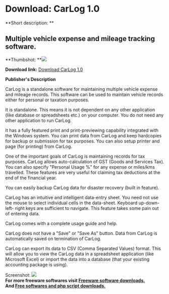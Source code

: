 # Download: CarLog 1.0

**Short description: **

## Multiple vehicle expense and mileage tracking software.

  
**Thumbshot: **![](http://www.freewarefiles.com/screenshot/carlog_md.gif)   
  
**Download link:** [Download CarLog 1.0](http://freesoftwares.boysofts.com/CarLog_program_6055.html)  
  

**Publisher's Description**  
  

CarLog is a standalone software for maintaining multiple vehicle expense and
mileage records. This software can be used to maintain vehicle records either
for personal or taxation purposes.

It is standalone. This means it is not dependent on any other application
(like database or spreadsheets etc.) on your computer. You do not need any
other application to run CarLog.

It has a fully featured print and print-previewing capability integrated with
the Windows system. You can print data from CarLog and keep hardcopies for
backup or submission for tax purposes. You can also setup printer and page
(for printing) from CarLog.

One of the important goals of CarLog is maintaining records for tax purposes.
CarLog allows auto-calculation of GST (Goods and Services Tax). You can also
specify "Personal Usage %" for any expense or miles/kms travelled. These
features are very useful for claiming tax deductions at the end of the
financial year.

You can easily backup CarLog data for disaster recovery (built in feature).

CarLog has an intuitive and intelligent data-entry sheet. You need not use the
mouse to select individual cells in the data-sheet. Keyboard up-down-left-
right keys are sufficient to navigate. This feature takes some pain out of
entering data.

CarLog comes with a complete usage guide and help.

CarLog does not have a "Save" or "Save As" button. Data from CarLog is
automatically saved on termination of CarLog.

CarLog can export its data to CSV (Comma Separated Values) format. This will
allow you to view the CarLog data in a spreadsheet application (like Microsoft
Excel) or import the data into a database (that your existing accounting
package is using).

  
  
Screenshot: ![](http://www.freewarefiles.com/screenshot/carlog.gif)  
**For more freeware softwares visit [Freeware software downloads.](http://freesoftwares.boysofts.com/)**   
**And [Free softwares and php script downloads.](http://www.boysofts.com/)**

